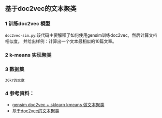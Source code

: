 ## 基于doc2vec的文本聚类

### 1 训练doc2vec 模型

`doc2vec-sim.py`:该代码主要解释了如何使用gensim训练doc2vec，然后计算文档相似度，
并给出样例：计算出一个文本最相似的10篇文章。

### 2 k-means 实现聚类

### 3 数据集

`36kr的文章`

### 4 参考资料：
- [gensim doc2vec + sklearn kmeans 做文本聚类](https://blog.csdn.net/juanjuan1314/article/details/75124046)
- [基于doc2vec的文本聚类](https://blog.csdn.net/weixin_39837402/article/details/80336457)